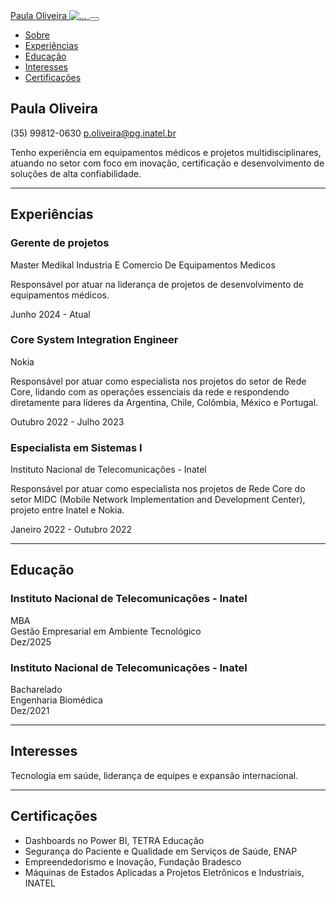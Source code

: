 <!DOCTYPE html>
<html lang="pt-BR">
    <head>
        <meta charset="utf-8" />
        <meta name="viewport" content="width=device-width, initial-scale=1, shrink-to-fit=no" />
        <meta name="description" content="" />
        <meta name="author" content="Paula Oliveira" />
        <title>Currículo Paula Oliveira</title>
        <link rel="icon" type="image/x-icon" href="assets/img/favicon.ico" />
        <!-- Font Awesome icons (free version)-->
        <script src="https://use.fontawesome.com/releases/v6.3.0/js/all.js" crossorigin="anonymous"></script>
        <!-- Google fonts-->
        <link href="https://fonts.googleapis.com/css?family=Saira+Extra+Condensed:500,700" rel="stylesheet" type="text/css" />
        <link href="https://fonts.googleapis.com/css?family=Muli:400,400i,800,800i" rel="stylesheet" type="text/css" />
        <!-- Core theme CSS (includes Bootstrap)-->
        <link href="css/styles.css" rel="stylesheet" />
    </head>
    <body id="page-top">
        <!-- Navigation-->
        <nav class="navbar navbar-expand-lg navbar-dark bg-primary fixed-top" id="sideNav">
            <a class="navbar-brand js-scroll-trigger" href="#page-top">
                <span class="d-block d-lg-none">Paula Oliveira</span>
                <span class="d-none d-lg-block"><img class="img-fluid img-profile rounded-circle mx-auto mb-2" src="assets/img/profile.jpeg" alt="..." /></span>
            </a>
            <button class="navbar-toggler" type="button" data-bs-toggle="collapse" data-bs-target="#navbarResponsive" aria-controls="navbarResponsive" aria-expanded="false" aria-label="Toggle navigation"><span class="navbar-toggler-icon"></span></button>
            <div class="collapse navbar-collapse" id="navbarResponsive">
                <ul class="navbar-nav">
                    <li class="nav-item"><a class="nav-link js-scroll-trigger" href="#about">Sobre</a></li>
                    <li class="nav-item"><a class="nav-link js-scroll-trigger" href="#experience">Experiências</a></li>
                    <li class="nav-item"><a class="nav-link js-scroll-trigger" href="#education">Educação</a></li>
                    <li class="nav-item"><a class="nav-link js-scroll-trigger" href="#interests">Interesses</a></li>
                    <li class="nav-item"><a class="nav-link js-scroll-trigger" href="#awards">Certificações</a></li>
                </ul>
            </div>
        </nav>
        <!-- Page Content-->
        <div class="container-fluid p-0">
            <!-- About-->
            <section class="resume-section" id="about">
                <div class="resume-section-content">
                    <h1 class="mb-0">
                        Paula
                        <span class="text-primary">Oliveira</span>
                    </h1>
                    <div class="subheading mb-5">
                        (35) 99812-0630
                        <a href="mailto:p.oliveira@pg.inatel.br">p.oliveira@pg.inatel.br</a>
                    </div>
                    <p class="lead mb-5">Tenho experiência em equipamentos médicos e projetos multidisciplinares, atuando no setor com foco em inovação, certificação e desenvolvimento de soluções de alta confiabilidade.</p>
                    <div class="social-icons">
                        <a class="social-icon" href="https://www.linkedin.com/in/paulaterra/"><i class="fab fa-linkedin-in"></i></a>
                    </div>
                </div>
            </section>
            <hr class="m-0" />
            <!-- Experiencias-->
            <section class="resume-section" id="experience">
                <div class="resume-section-content">
                    <h2 class="mb-5">Experiências</h2>
                    <div class="d-flex flex-column flex-md-row justify-content-between mb-5">
                        <div class="flex-grow-1">
                            <h3 class="mb-0">Gerente de projetos</h3>
                            <div class="subheading mb-3">Master Medikal Industria E Comercio De Equipamentos Medicos</div>
                            <p>Responsável por atuar na liderança de projetos de desenvolvimento de equipamentos médicos.</p>
                        </div>
                        <div class="flex-shrink-0"><span class="text-primary">Junho 2024 - Atual</span></div>
                    </div>
                    <div class="d-flex flex-column flex-md-row justify-content-between mb-5">
                        <div class="flex-grow-1">
                            <h3 class="mb-0">Core System Integration Engineer</h3>
                            <div class="subheading mb-3">Nokia</div>
                            <p>Responsável por atuar como especialista nos projetos do setor de Rede Core, lidando com as operações essenciais da rede e respondendo diretamente para líderes da Argentina, Chile, Colômbia, México e Portugal.</p>
                        </div>
                        <div class="flex-shrink-0"><span class="text-primary">Outubro 2022 - Julho 2023</span></div>
                    </div>
                    <div class="d-flex flex-column flex-md-row justify-content-between mb-5">
                        <div class="flex-grow-1">
                            <h3 class="mb-0">Especialista em Sistemas I</h3>
                            <div class="subheading mb-3">Instituto Nacional de Telecomunicações - Inatel</div>
                            <p>Responsável por atuar como especialista nos projetos de Rede Core do setor MIDC (Mobile Network Implementation and Development Center), projeto entre Inatel e Nokia.</p>
                        </div>
                        <div class="flex-shrink-0"><span class="text-primary">Janeiro 2022 - Outubro 2022</span></div>
                    </div>
                </div>
            </section>
            <hr class="m-0" />
            <!-- Educação-->
            <section class="resume-section" id="education">
                <div class="resume-section-content">
                    <h2 class="mb-5">Educação</h2>
                    <div class="d-flex flex-column flex-md-row justify-content-between mb-5">
                        <div class="flex-grow-1">
                            <h3 class="mb-0">Instituto Nacional de Telecomunicações - Inatel</h3>
                            <div class="subheading mb-3">MBA</div>
                            <div>Gestão Empresarial em Ambiente Tecnológico</div>
                        </div>
                        <div class="flex-shrink-0"><span class="text-primary">Dez/2025</span></div>
                    </div>
                    <div class="d-flex flex-column flex-md-row justify-content-between">
                        <div class="flex-grow-1">
                            <h3 class="mb-0">Instituto Nacional de Telecomunicações - Inatel</h3>
                            <div class="subheading mb-3">Bacharelado</div>
                            <div>Engenharia Biomédica</div>
                        </div>
                        <div class="flex-shrink-0"><span class="text-primary">Dez/2021</span></div>
                    </div>
                </div>
            </section>
            <hr class="m-0" />
            <!-- Interesses-->
            <section class="resume-section" id="interests">
                <div class="resume-section-content">
                    <h2 class="mb-5">Interesses</h2>
                    <p>Tecnologia em saúde, liderança de equipes e expansão internacional.</p>
                </div>
            </section>
            <hr class="m-0" />
            <!-- Certificações-->
            <section class="resume-section" id="awards">
                <div class="resume-section-content">
                    <h2 class="mb-5">Certificações</h2>
                    <ul class="fa-ul mb-0">
                        <li>
                            <span class="fa-li"><i class="fas fa-trophy text-warning"></i></span>
                            Dashboards no Power BI, TETRA Educação
                        </li>
                        <li>
                            <span class="fa-li"><i class="fas fa-trophy text-warning"></i></span>
                            Segurança do Paciente e Qualidade em Serviços de Saúde, ENAP
                        </li>
                        <li>
                            <span class="fa-li"><i class="fas fa-trophy text-warning"></i></span>
                            Empreendedorismo e Inovação, Fundação Bradesco
                        </li>
                       <li>
                            <span class="fa-li"><i class="fas fa-trophy text-warning"></i></span>
                            Máquinas de Estados Aplicadas a Projetos Eletrônicos e Industriais, INATEL
                        </li>
                    </ul>
                </div>
            </section>
        </div>
        <!-- Bootstrap core JS-->
        <script src="https://cdn.jsdelivr.net/npm/bootstrap@5.2.3/dist/js/bootstrap.bundle.min.js"></script>
        <!-- Core theme JS-->
        <script src="js/scripts.js"></script>
    </body>
</html>
